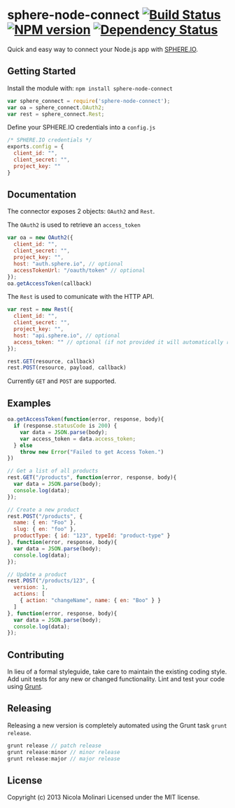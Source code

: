 # sphere-node-connect [![Build Status](https://secure.travis-ci.org/emmenko/sphere-node-connect.png?branch=master)](http://travis-ci.org/emmenko/sphere-node-connect) [![NPM version](https://badge.fury.io/js/sphere-node-connect.png)](http://badge.fury.io/js/sphere-node-connect) [![Dependency Status](https://gemnasium.com/emmenko/sphere-node-connect.png)](https://gemnasium.com/emmenko/sphere-node-connect)

Quick and easy way to connect your Node.js app with [SPHERE.IO](http://sphere.io).

## Getting Started
Install the module with: `npm install sphere-node-connect`

```javascript
var sphere_connect = require('sphere-node-connect');
var oa = sphere_connect.OAuth2;
var rest = sphere_connect.Rest;
```

Define your SPHERE.IO credentials into a `config.js`

```javascript
/* SPHERE.IO credentials */
exports.config = {
  client_id: "",
  client_secret: "",
  project_key: ""
}
```

## Documentation
The connector exposes 2 objects: `OAuth2` and `Rest`.

The `OAuth2` is used to retrieve an `access_token`

```javascript
var oa = new OAuth2({
  client_id: "",
  client_secret: "",
  project_key: "",
  host: "auth.sphere.io", // optional
  accessTokenUrl: "/oauth/token" // optional
});
oa.getAccessToken(callback)
```

The `Rest` is used to comunicate with the HTTP API.

```javascript
var rest = new Rest({
  client_id: "",
  client_secret: "",
  project_key: "",
  host: "api.sphere.io", // optional
  access_token: "" // optional (if not provided it will automatically retrieve an access_token)
});

rest.GET(resource, callback)
rest.POST(resource, payload, callback)
```

Currently `GET` and `POST` are supported.


## Examples
```javascript
oa.getAccessToken(function(error, response, body){
  if (response.statusCode is 200) {
    var data = JSON.parse(body);
    var access_token = data.access_token;
  } else
    throw new Error("Failed to get Access Token.")
})
```

```javascript
// Get a list of all products
rest.GET("/products", function(error, response, body){
  var data = JSON.parse(body);
  console.log(data);
});

// Create a new product
rest.POST("/products", {
  name: { en: "Foo" },
  slug: { en: "foo" },
  productType: { id: "123", typeId: "product-type" }
}, function(error, response, body){
  var data = JSON.parse(body);
  console.log(data);
});

// Update a product
rest.POST("/products/123", {
  version: 1,
  actions: [
    { action: "changeName", name: { en: "Boo" } }
  ]
}, function(error, response, body){
  var data = JSON.parse(body);
  console.log(data);
});
```

## Contributing
In lieu of a formal styleguide, take care to maintain the existing coding style. Add unit tests for any new or changed functionality. Lint and test your code using [Grunt](http://gruntjs.com/).

## Releasing
Releasing a new version is completely automated using the Grunt task `grunt release`.

```javascript
grunt release // patch release
grunt release:minor // minor release
grunt release:major // major release
```

## License
Copyright (c) 2013 Nicola Molinari
Licensed under the MIT license.
